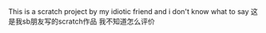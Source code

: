 This is a scratch project by my idiotic friend and i don't know what to say
这是我sb朋友写的scratch作品 我不知道怎么评价
